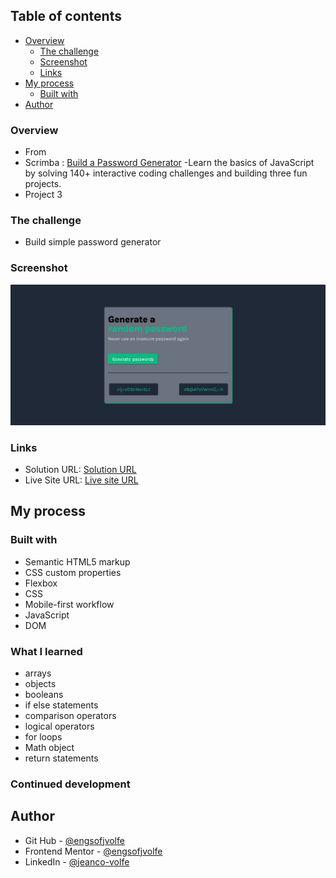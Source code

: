 ## Table of contents

- [Overview](#overview)
  - [The challenge](#the-challenge)
  - [Screenshot](#screenshot)
  - [Links](#links)
- [My process](#my-process)
  - [Built with](#built-with)
- [Author](#author)

### Overview

- From
- Scrimba : [Build a Password Generator](https://scrimba.com/learn/learnjavascript/solo-project-password-generator-cR9B46Sg)
  -Learn the basics of JavaScript by solving 140+ interactive coding challenges and building three fun projects.
- Project 3

### The challenge

- Build simple password generator

### Screenshot

![](./images/screenshot.png)

### Links

- Solution URL: [Solution URL](https://github.com/engsofjvolfe/password-generator)
- Live Site URL: [Live site URL](https://jvolfe-pwd-generator.netlify.app/)

## My process

### Built with

- Semantic HTML5 markup
- CSS custom properties
- Flexbox
- CSS
- Mobile-first workflow
- JavaScript
- DOM

### What I learned

- arrays
- objects
- booleans
- if else statements
- comparison operators
- logical operators
- for loops
- Math object
- return statements

### Continued development

## Author

- Git Hub - [@engsofjvolfe](https://github.com/engsofjvolfe)
- Frontend Mentor - [@engsofjvolfe](https://www.frontendmentor.io/profile/engsofjvolfe)
- LinkedIn - [@jeanco-volfe](https://www.linkedin.com/in/jeanco-volfe/)
<!-- - Instagram - [@jeanco_volfe](https://www.instagram.com/jeanco_volfe/) -->
